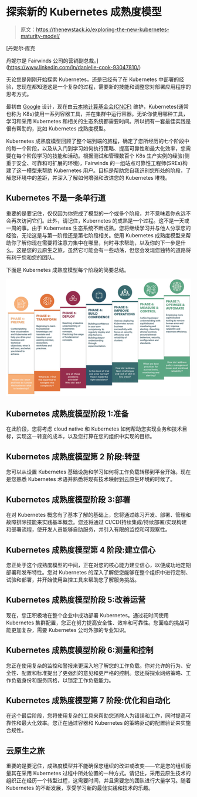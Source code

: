 # 探索新的 Kubernetes 成熟度模型

> 原文：<https://thenewstack.io/exploring-the-new-kubernetes-maturity-model/>

[](https://www.linkedin.com/in/danielle-cook-93047810/)

 [丹妮尔·库克

丹妮尔是 Fairwinds 公司的营销副总裁。](https://www.linkedin.com/in/danielle-cook-93047810/) [](https://www.linkedin.com/in/danielle-cook-93047810/)

无论您是刚刚开始探索 Kubernetes，还是已经有了在 Kubernetes 中部署的经验，您现在都知道这是一个复杂的过程，需要新的技能和调整您对部署应用程序的思考方式。

最初由 [Google](https://cloud.google.com/learn/what-is-kubernetes) 设计，现在由[云本地计算基金会(CNCF)](https://www.cncf.io/) 维护，Kubernetes(通常也称为 K8s)使用一系列容器工具，并在集群中运行容器。无论你使用哪种工具，学习和采用 Kubernetes 和相关的生态系统都需要时间。所以拥有一套最佳实践是很有帮助的，比如 Kubernetes 成熟度模型。

Kubernetes 成熟度模型回顾了整个端到端的旅程，确定了您所经历的七个阶段中的每一个阶段，以及从入门到学习如何执行策略、提高可靠性和最大化效率，您需要在每个阶段学习的技能和活动。根据测试和管理数百个 K8s 生产实例的经验(侧重于安全、可靠和可扩展的环境)，Fairwinds 的一组站点可靠性工程师(SREs)构建了这一模型来帮助 Kubernetes 用户。目标是帮助您自我识别您所处的阶段，了解您环境中的差距，并深入了解如何增强和改进您的 Kubernetes 堆栈。

## Kubernetes 不是一条单行道

重要的是要记住，仅仅因为你完成了模型的一个或多个阶段，并不意味着你永远不会再次访问它们。此外，请记住，Kubernetes 的成熟是一个过程。这不是一天或一周的事。由于 Kubernetes 生态系统不断成熟，您将继续学习并与他人分享您的经验，无论这是与第一阶段还是第七阶段相关。使用 Kubernetes 成熟度模型来帮助你了解你现在需要将注意力集中在哪里，何时寻求帮助，以及你的下一步是什么。这是您的云原生之旅，虽然它可能会有一些动荡，但您会发现您独特的道路将有利于您和您的团队。

下面是 Kubernetes 成熟度模型每个阶段的简要总结。

[![](img/2d7755c6aaa35bbb148a4f7f58a50d34.png)](https://cdn.thenewstack.io/media/2021/05/6414e2a0-image1.png)

## Kubernetes 成熟度模型阶段 1:准备

在此阶段，您将考虑 cloud native 和 Kubernetes 如何帮助您实现业务和技术目标，实现这一转变的成本，以及您打算在您的组织中实现的目标。

## Kubernetes 成熟度模型第 2 阶段:转型

您可以从设置 Kubernetes 基础设施和学习如何将工作负载转移到平台开始。现在是您熟悉 Kubernetes 术语并熟悉将现有技术映射到云原生环境的时候了。

## Kubernetes 成熟度模型阶段 3:部署

在对 Kubernetes 概念有了基本了解的基础上，您将通过练习开发、部署、管理和故障排除技能来实践基本概念。您还将通过 CI/CD(持续集成/持续部署)实现构建和部署流程，使开发人员能够自助服务，并引入有限的监控和可观察性。

## Kubernetes 成熟度模型第 4 阶段:建立信心

您正处于这个成熟度模型的中间，正在对您的核心能力建立信心，以便成功地定期部署和发布特性。您对 Kubernetes 的深入了解使您能够在整个组织中进行定制、试验和部署，并开始使用监控工具来帮助您了解服务挑战。

## Kubernetes 成熟度模型阶段 5:改善运营

现在，您正积极地在整个企业中成功部署 Kubernetes。通过花时间使用 Kubernetes 集群配置，您正在努力提高安全性、效率和可靠性。您面临的挑战可能更加复杂，需要 Kubernetes 公司外部的专业知识。

## Kubernetes 成熟度模型阶段 6:测量和控制

您正在使用复杂的监控和警报来更深入地了解您的工作负载。你对允许的行为、安全性、配置和标准提出了更强烈的意见和更严格的控制。您还将探索网络策略、工作负载身份和服务网格，以锁定工作负载能力。

## Kubernetes 成熟度模型第 7 阶段:优化和自动化

在这个最后阶段，您将使用复杂的工具来帮助您消除人为错误和工作，同时提高可靠性和最大化效率。您正在通过容器和 Kubernetes 的策略驱动的配置验证来实施合规性。

## 云原生之旅

重要的是要记住，成熟度模型并不能确保您组织的改进或改变——它是您的组织衡量其在采用 Kubernetes 过程中所处位置的一种方式。请记住，采用云原生技术的组织正在经历一个转型过程，这需要时间，并且需要您的团队进行大量学习。随着 Kubernetes 的不断发展，享受学习新的最佳实践和技术的乐趣。

<svg xmlns:xlink="http://www.w3.org/1999/xlink" viewBox="0 0 68 31" version="1.1"><title>Group</title> <desc>Created with Sketch.</desc></svg>